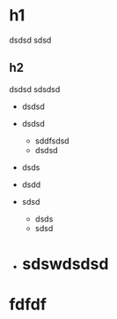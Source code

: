 # h1
dsdsd
sdsd

## h2
dsdsd
sdsdsd
- dsdsd
- dsdsd
  - sddfsdsd
  - dsdsd

- dsds
- dsdd
- sdsd
  - dsds
  - sdsd
- # sdswdsdsd

# fdfdf
